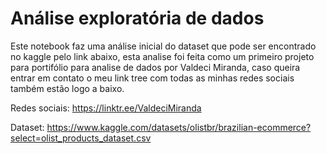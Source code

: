 # Análise exploratória de dados
Este notebook faz uma análise inicial do dataset que pode ser encontrado no kaggle pelo link abaixo, esta analise foi feita como um primeiro projeto para portifólio para analise de dados por Valdeci Miranda, caso queira entrar em contato o meu link tree com todas 
as minhas redes sociais também estão logo a baixo.

Redes sociais: https://linktr.ee/ValdeciMiranda

Dataset: https://www.kaggle.com/datasets/olistbr/brazilian-ecommerce?select=olist_products_dataset.csv
